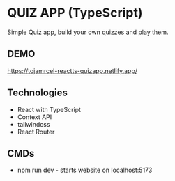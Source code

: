 # QUIZ APP (TypeScript)

Simple Quiz app, build your own quizzes and play them.

## DEMO

https://tojamrcel-reactts-quizapp.netlify.app/

## Technologies

- React with TypeScript
- Context API
- tailwindcss
- React Router

## CMDs

- npm run dev - starts website on localhost:5173
